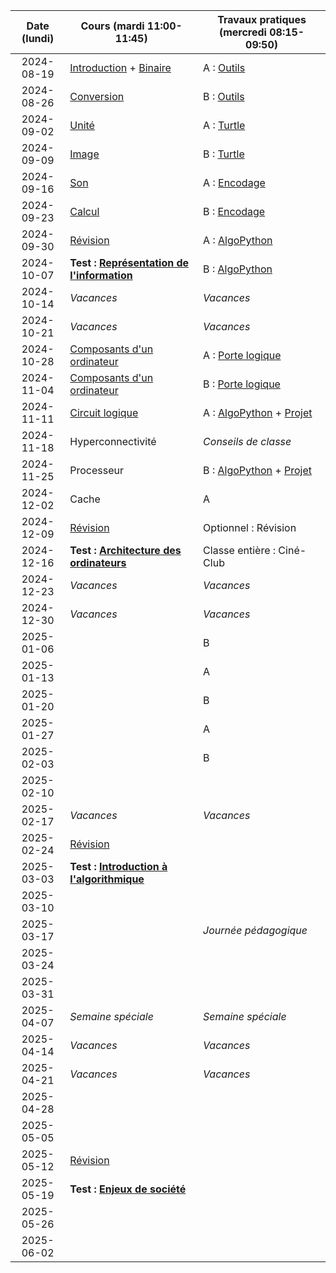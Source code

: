| Date (lundi) | Cours (mardi 11:00-11:45)                                         | Travaux pratiques (mercredi 08:15-09:50)                                      |
| :----------: | ----------------------------------------------------------------- | ----------------------------------------------------------------------------- |
|  2024-08-19  | [Introduction](/docs/1m/intro) + [Binaire](/docs/1m/repr/binaire) | A : [Outils](/docs/1m/prog/outils)                                            |
|  2024-08-26  | [Conversion](/docs/1m/repr/conversion)                            | B : [Outils](/docs/1m/prog/outils)                                            |
|  2024-09-02  | [Unité](/docs/1m/repr/unite)                                      | A : [Turtle](/docs/1m/prog/turtle)                                            |
|  2024-09-09  | [Image](/docs/1m/repr/image)                                      | B : [Turtle](/docs/1m/prog/turtle)                                            |
|  2024-09-16  | [Son](/docs/1m/repr/son)                                          | A : [Encodage](/docs/1m/repr/encodage)                                        |
|  2024-09-23  | [Calcul](/docs/1m/repr/calcul)                                    | B : [Encodage](/docs/1m/repr/encodage)                                        |
|  2024-09-30  | [Révision](/docs/1m/repr/revision)                                | A : [AlgoPython](/docs/1m/prog/algopython-1)                                  |
|  2024-10-07  | **Test : [Représentation de l'information](/docs/1m/repr)**       | B : [AlgoPython](/docs/1m/prog/algopython-1)                                  |
|  2024-10-14  | _Vacances_                                                        | _Vacances_                                                                    |
|  2024-10-21  | _Vacances_                                                        | _Vacances_                                                                    |
|  2024-10-28  | [Composants d'un ordinateur](/docs/1m/arch/composants)            | A : [Porte logique](/docs/1m/arch/porte)                                      |
|  2024-11-04  | [Composants d'un ordinateur](/docs/1m/arch/composants)            | B : [Porte logique](/docs/1m/arch/porte)                                      |
|  2024-11-11  | [Circuit logique](/docs/1m/arch/circuit)                          | A : [AlgoPython](/docs/1m/prog/algopython-2) + [Projet](/docs/1m/prog/projet) |
|  2024-11-18  | Hyperconnectivité                                                 | _Conseils de classe_                                                          |
|  2024-11-25  | Processeur                                                        | B : [AlgoPython](/docs/1m/prog/algopython-2) + [Projet](/docs/1m/prog/projet) |
|  2024-12-02  | Cache                                                             | A                                                                             |
|  2024-12-09  | [Révision](/docs/1m/arch/revision)                                | Optionnel : Révision                                                          |
|  2024-12-16  | **Test : [Architecture des ordinateurs](/docs/1m/arch)**          | Classe entière : Ciné-Club                                                    |
|  2024-12-23  | _Vacances_                                                        | _Vacances_                                                                    |
|  2024-12-30  | _Vacances_                                                        | _Vacances_                                                                    |
|  2025-01-06  |                                                                   | B                                                                             |
|  2025-01-13  |                                                                   | A                                                                             |
|  2025-01-20  |                                                                   | B                                                                             |
|  2025-01-27  |                                                                   | A                                                                             |
|  2025-02-03  |                                                                   | B                                                                             |
|  2025-02-10  |                                                                   |                                                                               |
|  2025-02-17  | _Vacances_                                                        | _Vacances_                                                                    |
|  2025-02-24  | [Révision](/docs/1m/algo/revision)                                |                                                                               |
|  2025-03-03  | **Test : [Introduction à l'algorithmique](/docs/1m/algo)**        |                                                                               |
|  2025-03-10  |                                                                   |                                                                               |
|  2025-03-17  |                                                                   | _Journée pédagogique_                                                         |
|  2025-03-24  |                                                                   |                                                                               |
|  2025-03-31  |                                                                   |                                                                               |
|  2025-04-07  | _Semaine spéciale_                                                | _Semaine spéciale_                                                            |
|  2025-04-14  | _Vacances_                                                        | _Vacances_                                                                    |
|  2025-04-21  | _Vacances_                                                        | _Vacances_                                                                    |
|  2025-04-28  |                                                                   |                                                                               |
|  2025-05-05  |                                                                   |                                                                               |
|  2025-05-12  | [Révision](/docs/1m/enje/revision)                                |                                                                               |
|  2025-05-19  | **Test : [Enjeux de société](/docs/1m/enje)**                     |                                                                               |
|  2025-05-26  |                                                                   |                                                                               |
|  2025-06-02  |                                                                   |                                                                               |

